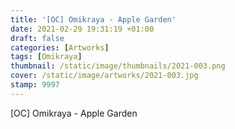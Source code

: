 ```yaml
---
title: '[OC] Omikraya - Apple Garden'
date: 2021-02-29 19:31:19 +01:00
draft: false
categories: [Artworks]
tags: [Omikraya]
thumbnail: /static/image/thumbnails/2021-003.png
cover: /static/image/artworks/2021-003.jpg
stamp: 9997
---
```

[OC] Omikraya - Apple Garden
